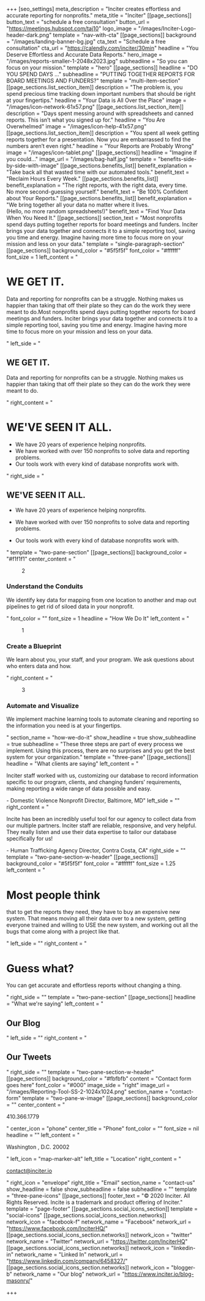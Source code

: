 +++
[seo_settings]
meta_description = "Inciter creates effortless and accurate reporting for nonprofits."
meta_title = "Inciter"
[[page_sections]]
button_text = "schedule a free consultation"
button_url = "https://meetings.hubspot.com/taj10"
logo_image = "/images/Inciter-Logo-header-dark.png"
template = "nav-with-cta"
[[page_sections]]
background = "/images/landing-banner-bg.jpg"
cta_text = "Schedule a free consultation"
cta_url = "https://calendly.com/inciter/30min"
headline = "You Deserve Effortless and Accurate Data Reports."
hero_image = "/images/reports-smaller-1-2048x2023.jpg"
subheadline = "So you can focus on your mission."
template = "hero"
[[page_sections]]
headline = "DO YOU SPEND DAYS …"
subheadline = "PUTTING TOGETHER REPORTS FOR BOARD MEETINGS AND FUNDERS?"
template = "multi-item-section"
[[page_sections.list_section_item]]
description = "The problem is, you spend precious time tracking down important numbers that should be right at your fingertips."
headline = "Your Data is All Over the Place"
image = "/images/icon-network-61x57.png"
[[page_sections.list_section_item]]
description = "Days spent messing around with spreadsheets and canned reports. This isn’t what you signed up for."
headline = "You Are Overwhelmed"
image = "/images/icon-help-41x57.png"
[[page_sections.list_section_item]]
description = "You spent all week getting reports together for a presentation. Now you are embarrassed to find the numbers aren’t even right."
headline = "Your Reports are Probably Wrong"
image = "/images/icon-tablet.png"
[[page_sections]]
headline = "Imagine if you could..."
image_url = "/images/bag-half.jpg"
template = "benefits-side-by-side-with-image"
[[page_sections.benefits_list]]
benefit_explanation = "Take back all that wasted time with our automated tools."
benefit_text = "Reclaim Hours Every Week."
[[page_sections.benefits_list]]
benefit_explanation = "The right reports, with the right data, every time.<br />No more second-guessing yourself."
benefit_text = "Be 100% Confident about Your Reports."
[[page_sections.benefits_list]]
benefit_explanation = "We bring together all your data no matter where it lives.<br />(Hello, no more random spreadsheets!)"
benefit_text = "Find Your Data When You Need It."
[[page_sections]]
section_text = "Most nonprofits spend days putting together reports for board meetings and funders. Inciter brings your data together and connects it to a simple reporting tool, saving you time and energy.  Imagine having more time to focus more on your mission and less on your data."
template = "single-paragraph-section"
[[page_sections]]
background_color = "#5f5f5f"
font_color = "#ffffff"
font_size = 1
left_content = "<h1>WE GET IT.</h1><p>Data and reporting for nonprofits can be a struggle. Nothing makes us happier than taking that off their plate so they can do the work they were meant to do.Most nonprofits spend days putting together reports for board meetings and funders. Inciter brings your data together and connects it to a simple reporting tool, saving you time and energy.  Imagine having more time to focus more on your mission and less on your data.</p>"
left_side = "<h2>WE GET IT.</h2><p>Data and reporting for nonprofits can be a struggle. Nothing makes us happier than taking that off their plate so they can do the work they were meant to do.</p>"
right_content = "<h1>WE'VE SEEN IT ALL.</h1><ul><li>We have 20 years of experience helping nonprofits.</li><li>We have worked with over 150 nonprofits to solve data and reporting problems.</li><li>Our tools work with every kind of database nonprofits work with.</li></ul>"
right_side = "<h2>WE'VE SEEN IT ALL.</h2><ul><li><p>We have 20 years of experience helping nonprofits.</p></li><li><p>We have worked with over 150 nonprofits to solve data and reporting problems.</p></li><li><p>Our tools work with every kind of database nonprofits work with.</p></li></ul>"
template = "two-pane-section"
[[page_sections]]
background_color = "#f1f1f1"
center_content = "<figure>2</figure><h3>Understand the Conduits</h3><p>We identify key data for mapping from one location to another and map out pipelines to get rid of siloed data in your nonprofit.</p>"
font_color = ""
font_size = 1
headline = "How We Do It"
left_content = "<figure>1</figure><h3>Create a Blueprint</h3><p>We learn about you, your staff, and your program. We ask questions about who enters data and how.</p>"
right_content = "<figure>3</figure><h3>Automate and Visualize</h3><p>We implement machine learning tools to automate cleaning and reporting so the information you need is at your fingertips.</p>"
section_name = "how-we-do-it"
show_headline = true
show_subheadline = true
subheadline = "These three steps are part of every process we implement. Using this process, there are no surprises and you get the best system for your organization."
template = "three-pane"
[[page_sections]]
headline = "What clients are saying"
left_content = "<p>Inciter staff worked with us, customizing our database to record information specific to our program, clients, and changing funders’ requirements, making reporting a wide range of data possible and easy.</p>- Domestic Violence Nonprofit Director, Baltimore, MD"
left_side = ""
right_content = "<p>Incite has been an incredibly useful tool for our agency to collect data from our multiple partners. Inciter staff are reliable, responsive, and very helpful. They really listen and use their data expertise to tailor our database specifically for us!</p>- Human Trafficking Agency Director, Contra Costa, CA"
right_side = ""
template = "two-pane-section-w-header"
[[page_sections]]
background_color = "#5f5f5f"
font_color = "#ffffff"
font_size = 1.25
left_content = "<h1>Most people think</h1><p>that to get the reports they need, they have to buy an expensive new system. That means moving all their data over to a new system, getting everyone trained and willing to USE the new system, and working out all the bugs that come along with a project like that.</p>"
left_side = ""
right_content = "<h1>Guess what?</h1><p>You can get accurate and effortless reports without changing a thing.</p>"
right_side = ""
template = "two-pane-section"
[[page_sections]]
headline = "What we're saying"
left_content = "<h2>Our Blog</h2>"
left_side = ""
right_content = "<h2>Our Tweets</h2>"
right_side = ""
template = "two-pane-section-w-header"
[[page_sections]]
background_color = "#fbfbfb"
content = "Contact form goes here"
font_color = "#000"
image_side = "right"
image_url = "/images/Reporting-Tool-SS-2-1024x1024.png"
section_name = "contact-form"
template = "two-pane-w-image"
[[page_sections]]
background_color = ""
center_content = "<p>410.366.1779</p>"
center_icon = "phone"
center_title = "Phone"
font_color = ""
font_size = nil
headline = ""
left_content = "<p>Washington , D.C. 20002</p>"
left_icon = "map-marker-alt"
left_title = "Location"
right_content = "<p>contact@inciter.io</p>"
right_icon = "envelope"
right_title = "Email"
section_name = "contact-us"
show_headline = false
show_subheadline = false
subheadline = ""
template = "three-pane-icons"
[[page_sections]]
footer_text = "&copy; 2020 Inciter. All Rights Reserved. Incite is a trademark and product offering of Inciter."
template = "page-footer"
[[page_sections.social_icons_section]]
template = "social-icons"
[[page_sections.social_icons_section.networks]]
network_icon = "facebook-f"
network_name = "Facebook"
network_url = "https://www.facebook.com/InciterHQ/"
[[page_sections.social_icons_section.networks]]
network_icon = "twitter"
network_name = "Twitter"
network_url = "https://twitter.com/InciterHQ"
[[page_sections.social_icons_section.networks]]
network_icon = "linkedin-in"
network_name = "Linked In"
network_url = "https://www.linkedin.com/company/6458327/"
[[page_sections.social_icons_section.networks]]
network_icon = "blogger-b"
network_name = "Our blog"
network_url = "https://www.inciter.io/blog-masonry/"

+++
